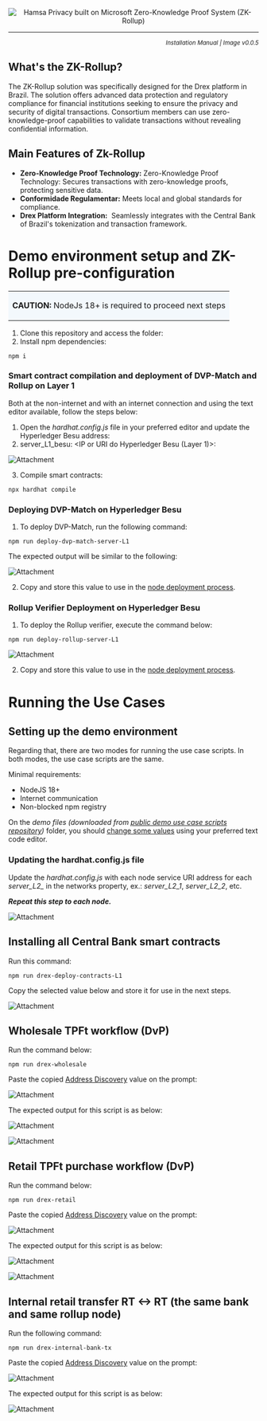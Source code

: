 <div style="text-align:center">

![Hamsa Privacy built on Microsoft Zero-Knowledge Proof System (ZK-Rollup)](https://cdn.prod.website-files.com/641232f06fb3a3527f6bc1cc/6732599bda190998d43bd209_Vectors-Wrapper.svg)

</div>

---
<p style="text-align:right"><small ><i>Installation Manual | Image v0.0.5</i></small></p>

## What's the ZK-Rollup?

The ZK-Rollup solution was specifically designed for the Drex platform in Brazil. The solution offers advanced data protection and regulatory compliance for financial institutions seeking to ensure the privacy and security of digital transactions. Consortium members can use zero-knowledge-proof capabilities to validate transactions without revealing confidential information.

## Main Features of Zk-Rollup

-   **Zero-Knowledge Proof Technology:** Zero-Knowledge Proof Technology: Secures transactions with zero-knowledge proofs, protecting sensitive data.
-   **Conformidade Regulamentar:** Meets local and global standards for compliance.
-   **Drex Platform Integration:**  Seamlessly integrates with the Central Bank of Brazil's tokenization and transaction framework.



# Demo environment setup and ZK-Rollup pre-configuration

<table data-number-column="false" data-layout="default" data-autosize="false" data-table-local-id="e7edacb4-97d9-49de-8000-c85f73e8f9c5" data-table-width="100%"><colgroup><col></colgroup><tbody><tr data-prosemirror-content-type="node" data-prosemirror-node-name="tableRow" data-prosemirror-node-block="true"><td style="background-color: #f3f8fc;" data-cell-background="#f3f8fc" class="pm-table-cell-content-wrap" data-prosemirror-content-type="node" data-prosemirror-node-name="tableCell" data-prosemirror-node-block="true"><p data-prosemirror-content-type="node" data-prosemirror-node-name="paragraph" data-prosemirror-node-block="true"><strong data-prosemirror-content-type="mark" data-prosemirror-mark-name="strong">CAUTION: </strong>NodeJs 18+ is required to proceed next steps</p></td></tr></tbody></table>

1.  Clone this repository and access the folder:
2.  Install npm dependencies:

```
npm i
```

### Smart contract compilation and deployment of DVP-Match and Rollup on Layer 1

Both at the non-internet and with an internet connection and using the text editor available, follow the steps below:

1.  Open the _hardhat.config.js_ file in your preferred editor and update the Hyperledger Besu address:
2.  server\_L1\_besu: <IP or URI do Hyperledger Besu (Layer 1)>:<PORT>

![](https://lh7-rt.googleusercontent.com/docsz/AD_4nXcrL9cefAgOlfGWaUkgSN0_afC4lm2CUaG1s52yVVB3M6yJHK14jesH3KwCLrft8ZgNBun3wYbBauBY4reBDOyYT_p4o9KSivXPi4gmGk2GNzqUOPrVWeDl-ShsR5ccVBTYE7Ss6g?key=24MlvQebBABlxhcoWBgzXB7C "Attachment")

3.  Compile smart contracts:

```
npx hardhat compile
```

### Deploying DVP-Match on Hyperledger Besu

1.  To deploy DVP-Match, run the following command:

```
npm run deploy-dvp-match-server-L1
```

The expected output will be similar to the following:

![](https://lh7-rt.googleusercontent.com/docsz/AD_4nXfjue-GDofleWDU53jMB91t0M8hmFBZ5LtsylRh5wi559HlTyiFs2SSocl6tCSoYxQNgByxGYCpRw_ntZWlN_2GCXAI0mQ3dEmECNNz3LzkQDsY6GX3w4XkmN8aMqJR3TNwhJid5g?key=24MlvQebBABlxhcoWBgzXB7C "Attachment")

2.  Copy and store this value to use in the [node deployment process](https://github.com/hamsa-brasil/hamsa-privacy-helm-installation).

### Rollup Verifier Deployment on Hyperledger Besu

1.  To deploy the Rollup verifier, execute the command below:

```
npm run deploy-rollup-server-L1
```

![](https://lh7-rt.googleusercontent.com/docsz/AD_4nXdJ_mf_B0nD8wis3RY-dwDj31TVf74RTYq1UOvS73u2L6ehUfMC6XZ5tbaWtmpEE-JCEMZZ75IJwizynsBFI7AD_CblyHofiwULKquyk16ivpHKGbn7FtkWpVZiS88llwEMPo02?key=24MlvQebBABlxhcoWBgzXB7C "Attachment")

2.  Copy and store this value to use in the [node deployment process](https://github.com/hamsa-brasil/hamsa-privacy-helm-installation).


# Running the Use Cases

## Setting up the demo environment

Regarding that, there are two modes for running the use case scripts. In both modes, the use case scripts are the same.

Minimal requirements:

-   NodeJS 18+
-   Internet communication
-   Non-blocked npm registry

On the _demo files (downloaded from_ [_public demo use case scripts repository_](https://github.com/hamsa-brasil/hamsa-privacy-use-cases-demo)_)_ folder, you should [change some values](#Updating-the-hardhat.config.js-file) using your preferred text code editor.

### Updating the hardhat.config.js file

Update the _hardhat.config.js_ with each node service URI address for each _server\_L2\_<NODE NUMBER>_ in the networks property, ex.: _server\_L2\_1_, _server\_L2\_2_, etc.

_**Repeat this step to each node.**_

![](https://lh7-rt.googleusercontent.com/docsz/AD_4nXcUu4yHYmqzQ4J6xrQqYF2tGFmNfyUUZehSJ-XZxnSOxIzcFaTR2qthK0YHQQRdTwgqKevxZ54jXYrvkjCfAHPiVe-X1Ei3jY5wGSHLlEDMoZ1mzqJ6wvucadXVLn0jjED-dMAIjw?key=24MlvQebBABlxhcoWBgzXB7C "Attachment")

## Installing all Central Bank smart contracts

Run this command:

```
npm run drex-deploy-contracts-L1
```

Copy the selected value below and store it for use in the next steps.

![](https://lh7-rt.googleusercontent.com/docsz/AD_4nXfkuygvZslRPb7J7R3_LjR2itypXu_eu_rn3NKSzmIYfE8vkrMG1lZHzdRQg-1jOSE15g9nY2R1flb5w_XCqtWbbwubdTWNsTw4Rw3Rp_pzsDSsp1V8wgf4I8Khd6Fb88fGRuFamQ?key=24MlvQebBABlxhcoWBgzXB7C "Attachment")

## Wholesale TPFt workflow (DvP)

Run the command below:

```
npm run drex-wholesale
```

Paste the copied [Address Discovery](#Copy-the-Address-Discovery) value on the prompt:

![](https://lh7-rt.googleusercontent.com/docsz/AD_4nXeKpBa-g9Hv6dbTvofJdqhvtKQfja591KC9lV2OWVi1GxQ81V_vi9apWqCyOJAED4_3sbr1xY33HHlEHVncv6aaejMqOCfwFtNpVCZLpCEGhZTIADDhCbEkNmA6It8y3R1HN_A1XQ?key=24MlvQebBABlxhcoWBgzXB7C "Attachment")

The expected output for this script is as below:

![](https://lh7-rt.googleusercontent.com/docsz/AD_4nXe-reHpiaOFT5qvprwLjWiGZXwIrXXSDl7ZjaOvMGBMxodXCsELgwS4OJ2lO5A80xBU1PzKK5PrHJm3qKTkmVpQJcojrfE9H6riW1L4uODfGLnxhI8LxKjcM33pxVWOf8WMXXdDZQ?key=24MlvQebBABlxhcoWBgzXB7C "Attachment")

![](https://lh7-rt.googleusercontent.com/docsz/AD_4nXdsOAS5bIz_idPv05NulfeAM7ZM8YZe5C81V38BUbWQsrm_6L9tPagKRve33sYwcLADekDKhY9XJaJt65fTj2it3ISHj6Kh9fpqc7yC1Az83VqZy6iwW7vTNoH3Cr4BQUoFsjcG4A?key=24MlvQebBABlxhcoWBgzXB7C "Attachment")

## Retail TPFt purchase workflow (DvP)

Run the command below:

```
npm run drex-retail
```

Paste the copied [Address Discovery](#Copy-the-Address-Discovery) value on the prompt:

![](https://lh7-rt.googleusercontent.com/docsz/AD_4nXeHkH5rDSxJ-55nICdZh9Q7hqbBjc8Y7IAZ9kVvkDaj3hqZVC2JN3R0TPW8HtJ9sUbbw_u3-nltnb5rKcrqne2xjhDZ-ZbLx8JN6GwpMResncfWoH-QVFdKSL4bZqr42V33dnqczw?key=24MlvQebBABlxhcoWBgzXB7C "Attachment")

The expected output for this script is as below:

![](https://lh7-rt.googleusercontent.com/docsz/AD_4nXcFK6VaKZg8uGT3r7ggyWHzNZuD2IU3Y5C4keSNqrUWrs6D6nU3wZIepViZ1zTxS5H7xypuFfJM6FDQ_a2IDYngVOHjRkUQLmUqPJDUBHLwUSKS0HGxH3em7KlRaQ6TTsO-OPuP?key=24MlvQebBABlxhcoWBgzXB7C "Attachment")

![](https://lh7-rt.googleusercontent.com/docsz/AD_4nXe5Avsn3aUAdDRY3b8qY5y3ZteC58ioRg2hnPr0Ozz4nNbvEFFRTUKHs8YGg9kkKWJaAvasxI2noFAIqTqHgH28CeQDH0wDFWcWCYlXzpXPBxvjEqImh3JEGtJgH-ivAmApz1cM-g?key=24MlvQebBABlxhcoWBgzXB7C "Attachment")

## Internal retail transfer RT <-> RT (the same bank and same rollup node)

Run the following command:

```
npm run drex-internal-bank-tx
```

Paste the copied [Address Discovery](#Copy-the-Address-Discovery) value on the prompt:

![](https://lh7-rt.googleusercontent.com/docsz/AD_4nXf_B3COsD1-9fxuJqnfVybbR95mwrldW1TXqEkIPR3nyOpGqEl8EW1gnNtC43WumyhG-N5LYlY1eEJ250Gx0kJd6aHdJ0kcHJ086uCA3ocGs1mq0tDCvQP0bBEqD8eMfBBLwbkU?key=24MlvQebBABlxhcoWBgzXB7C "Attachment")

The expected output for this script is as below:

![](https://lh7-rt.googleusercontent.com/docsz/AD_4nXf2w45jU1o94uMRRKs_MMH3UAhqxRrw2VKpwOCpdWkS0U0EnYXaUemF6gUoYUiVmdXvPaEJJKQWxXtkTPUxh5j3Wf8klOiIXlbu9GKsLTTKKGNvrhgCGvyl8tKv-tUZ7JS5aMUXUw?key=24MlvQebBABlxhcoWBgzXB7C "Attachment")
